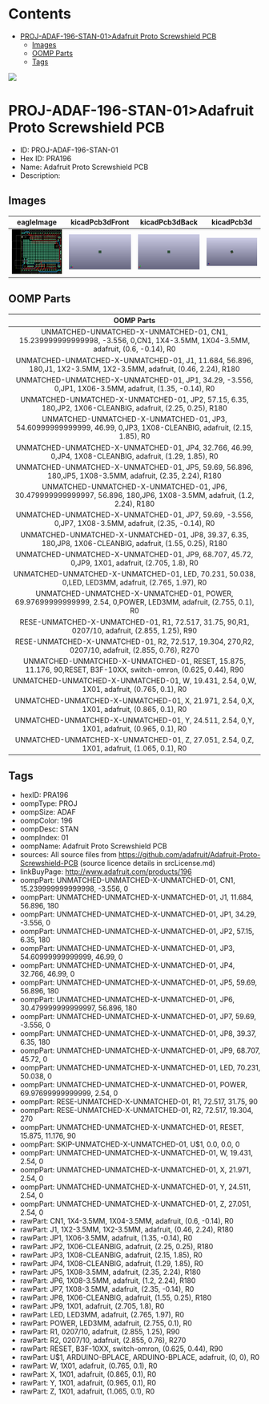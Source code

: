 



Contents
========

* [PROJ-ADAF-196-STAN-01>Adafruit Proto Screwshield PCB](#proj-adaf-196-stan-01adafruit-proto-screwshield-pcb)
	* [Images](#images)
	* [OOMP Parts](#oomp-parts)
	* [Tags](#tags)
  
![][im]
# PROJ-ADAF-196-STAN-01>Adafruit Proto Screwshield PCB

- ID: PROJ-ADAF-196-STAN-01
- Hex ID: PRA196
- Name: Adafruit Proto Screwshield PCB
- Description: 

## Images
  
  

|eagleImage|kicadPcb3dFront|kicadPcb3dBack|kicadPcb3d|
| :---: | :---: | :---: | :---: |
|[![eagleImage](eagleImage_140.png)](eagleImage_600.png)|[![kicadPcb3dFront](kicadPcb3dFront_140.png)](kicadPcb3dFront_600.png)|[![kicadPcb3dBack](kicadPcb3dBack_140.png)](kicadPcb3dBack_600.png)|[![kicadPcb3d](kicadPcb3d_140.png)](kicadPcb3d_600.png)|

## OOMP Parts
  

|OOMP Parts|
| :---: |
|UNMATCHED-UNMATCHED-X-UNMATCHED-01, CN1, 15.239999999999998, -3.556, 0,CN1, 1X4-3.5MM, 1X04-3.5MM, adafruit, (0.6, -0.14), R0|
|UNMATCHED-UNMATCHED-X-UNMATCHED-01, J1, 11.684, 56.896, 180,J1, 1X2-3.5MM, 1X2-3.5MM, adafruit, (0.46, 2.24), R180|
|UNMATCHED-UNMATCHED-X-UNMATCHED-01, JP1, 34.29, -3.556, 0,JP1, 1X06-3.5MM, adafruit, (1.35, -0.14), R0|
|UNMATCHED-UNMATCHED-X-UNMATCHED-01, JP2, 57.15, 6.35, 180,JP2, 1X06-CLEANBIG, adafruit, (2.25, 0.25), R180|
|UNMATCHED-UNMATCHED-X-UNMATCHED-01, JP3, 54.60999999999999, 46.99, 0,JP3, 1X08-CLEANBIG, adafruit, (2.15, 1.85), R0|
|UNMATCHED-UNMATCHED-X-UNMATCHED-01, JP4, 32.766, 46.99, 0,JP4, 1X08-CLEANBIG, adafruit, (1.29, 1.85), R0|
|UNMATCHED-UNMATCHED-X-UNMATCHED-01, JP5, 59.69, 56.896, 180,JP5, 1X08-3.5MM, adafruit, (2.35, 2.24), R180|
|UNMATCHED-UNMATCHED-X-UNMATCHED-01, JP6, 30.479999999999997, 56.896, 180,JP6, 1X08-3.5MM, adafruit, (1.2, 2.24), R180|
|UNMATCHED-UNMATCHED-X-UNMATCHED-01, JP7, 59.69, -3.556, 0,JP7, 1X08-3.5MM, adafruit, (2.35, -0.14), R0|
|UNMATCHED-UNMATCHED-X-UNMATCHED-01, JP8, 39.37, 6.35, 180,JP8, 1X06-CLEANBIG, adafruit, (1.55, 0.25), R180|
|UNMATCHED-UNMATCHED-X-UNMATCHED-01, JP9, 68.707, 45.72, 0,JP9, 1X01, adafruit, (2.705, 1.8), R0|
|UNMATCHED-UNMATCHED-X-UNMATCHED-01, LED, 70.231, 50.038, 0,LED, LED3MM, adafruit, (2.765, 1.97), R0|
|UNMATCHED-UNMATCHED-X-UNMATCHED-01, POWER, 69.97699999999999, 2.54, 0,POWER, LED3MM, adafruit, (2.755, 0.1), R0|
|RESE-UNMATCHED-X-UNMATCHED-01, R1, 72.517, 31.75, 90,R1, 0207/10, adafruit, (2.855, 1.25), R90|
|RESE-UNMATCHED-X-UNMATCHED-01, R2, 72.517, 19.304, 270,R2, 0207/10, adafruit, (2.855, 0.76), R270|
|UNMATCHED-UNMATCHED-X-UNMATCHED-01, RESET, 15.875, 11.176, 90,RESET, B3F-10XX, switch-omron, (0.625, 0.44), R90|
|UNMATCHED-UNMATCHED-X-UNMATCHED-01, W, 19.431, 2.54, 0,W, 1X01, adafruit, (0.765, 0.1), R0|
|UNMATCHED-UNMATCHED-X-UNMATCHED-01, X, 21.971, 2.54, 0,X, 1X01, adafruit, (0.865, 0.1), R0|
|UNMATCHED-UNMATCHED-X-UNMATCHED-01, Y, 24.511, 2.54, 0,Y, 1X01, adafruit, (0.965, 0.1), R0|
|UNMATCHED-UNMATCHED-X-UNMATCHED-01, Z, 27.051, 2.54, 0,Z, 1X01, adafruit, (1.065, 0.1), R0|

## Tags

- hexID: PRA196
- oompType: PROJ
- oompSize: ADAF
- oompColor: 196
- oompDesc: STAN
- oompIndex: 01
- oompName: Adafruit Proto Screwshield PCB
- sources: All source files from https://github.com/adafruit/Adafruit-Proto-Screwshield-PCB (source licence details in srcLicense.md)
- linkBuyPage: http://www.adafruit.com/products/196
- oompPart: UNMATCHED-UNMATCHED-X-UNMATCHED-01, CN1, 15.239999999999998, -3.556, 0
- oompPart: UNMATCHED-UNMATCHED-X-UNMATCHED-01, J1, 11.684, 56.896, 180
- oompPart: UNMATCHED-UNMATCHED-X-UNMATCHED-01, JP1, 34.29, -3.556, 0
- oompPart: UNMATCHED-UNMATCHED-X-UNMATCHED-01, JP2, 57.15, 6.35, 180
- oompPart: UNMATCHED-UNMATCHED-X-UNMATCHED-01, JP3, 54.60999999999999, 46.99, 0
- oompPart: UNMATCHED-UNMATCHED-X-UNMATCHED-01, JP4, 32.766, 46.99, 0
- oompPart: UNMATCHED-UNMATCHED-X-UNMATCHED-01, JP5, 59.69, 56.896, 180
- oompPart: UNMATCHED-UNMATCHED-X-UNMATCHED-01, JP6, 30.479999999999997, 56.896, 180
- oompPart: UNMATCHED-UNMATCHED-X-UNMATCHED-01, JP7, 59.69, -3.556, 0
- oompPart: UNMATCHED-UNMATCHED-X-UNMATCHED-01, JP8, 39.37, 6.35, 180
- oompPart: UNMATCHED-UNMATCHED-X-UNMATCHED-01, JP9, 68.707, 45.72, 0
- oompPart: UNMATCHED-UNMATCHED-X-UNMATCHED-01, LED, 70.231, 50.038, 0
- oompPart: UNMATCHED-UNMATCHED-X-UNMATCHED-01, POWER, 69.97699999999999, 2.54, 0
- oompPart: RESE-UNMATCHED-X-UNMATCHED-01, R1, 72.517, 31.75, 90
- oompPart: RESE-UNMATCHED-X-UNMATCHED-01, R2, 72.517, 19.304, 270
- oompPart: UNMATCHED-UNMATCHED-X-UNMATCHED-01, RESET, 15.875, 11.176, 90
- oompPart: SKIP-UNMATCHED-X-UNMATCHED-01, U$1, 0.0, 0.0, 0
- oompPart: UNMATCHED-UNMATCHED-X-UNMATCHED-01, W, 19.431, 2.54, 0
- oompPart: UNMATCHED-UNMATCHED-X-UNMATCHED-01, X, 21.971, 2.54, 0
- oompPart: UNMATCHED-UNMATCHED-X-UNMATCHED-01, Y, 24.511, 2.54, 0
- oompPart: UNMATCHED-UNMATCHED-X-UNMATCHED-01, Z, 27.051, 2.54, 0
- rawPart: CN1, 1X4-3.5MM, 1X04-3.5MM, adafruit, (0.6, -0.14), R0
- rawPart: J1, 1X2-3.5MM, 1X2-3.5MM, adafruit, (0.46, 2.24), R180
- rawPart: JP1, 1X06-3.5MM, adafruit, (1.35, -0.14), R0
- rawPart: JP2, 1X06-CLEANBIG, adafruit, (2.25, 0.25), R180
- rawPart: JP3, 1X08-CLEANBIG, adafruit, (2.15, 1.85), R0
- rawPart: JP4, 1X08-CLEANBIG, adafruit, (1.29, 1.85), R0
- rawPart: JP5, 1X08-3.5MM, adafruit, (2.35, 2.24), R180
- rawPart: JP6, 1X08-3.5MM, adafruit, (1.2, 2.24), R180
- rawPart: JP7, 1X08-3.5MM, adafruit, (2.35, -0.14), R0
- rawPart: JP8, 1X06-CLEANBIG, adafruit, (1.55, 0.25), R180
- rawPart: JP9, 1X01, adafruit, (2.705, 1.8), R0
- rawPart: LED, LED3MM, adafruit, (2.765, 1.97), R0
- rawPart: POWER, LED3MM, adafruit, (2.755, 0.1), R0
- rawPart: R1, 0207/10, adafruit, (2.855, 1.25), R90
- rawPart: R2, 0207/10, adafruit, (2.855, 0.76), R270
- rawPart: RESET, B3F-10XX, switch-omron, (0.625, 0.44), R90
- rawPart: U$1, ARDUINO-BPLACE, ARDUINO-BPLACE, adafruit, (0, 0), R0
- rawPart: W, 1X01, adafruit, (0.765, 0.1), R0
- rawPart: X, 1X01, adafruit, (0.865, 0.1), R0
- rawPart: Y, 1X01, adafruit, (0.965, 0.1), R0
- rawPart: Z, 1X01, adafruit, (1.065, 0.1), R0



[im]: kicadPcb3d_450.png
